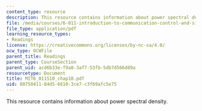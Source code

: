 ```yaml
---
content_type: resource
description: This resource contains information about power spectral density.
file: /media/courses/6-011-introduction-to-communication-control-and-signal-processing-spring-2010/8075041184d566103ce7c3f69afc5e75_MIT6_011S10_chap10.pdf
file_type: application/pdf
learning_resource_types:
- Readings
license: https://creativecommons.org/licenses/by-nc-sa/4.0/
ocw_type: OCWFile
parent_title: Readings
parent_type: CourseSection
parent_uid: acd6b33e-f9a8-3af7-53fb-5db7d566d89a
resourcetype: Document
title: MIT6_011S10_chap10.pdf
uid: 80750411-84d5-6610-3ce7-c3f69afc5e75
---
```

This resource contains information about power spectral density.